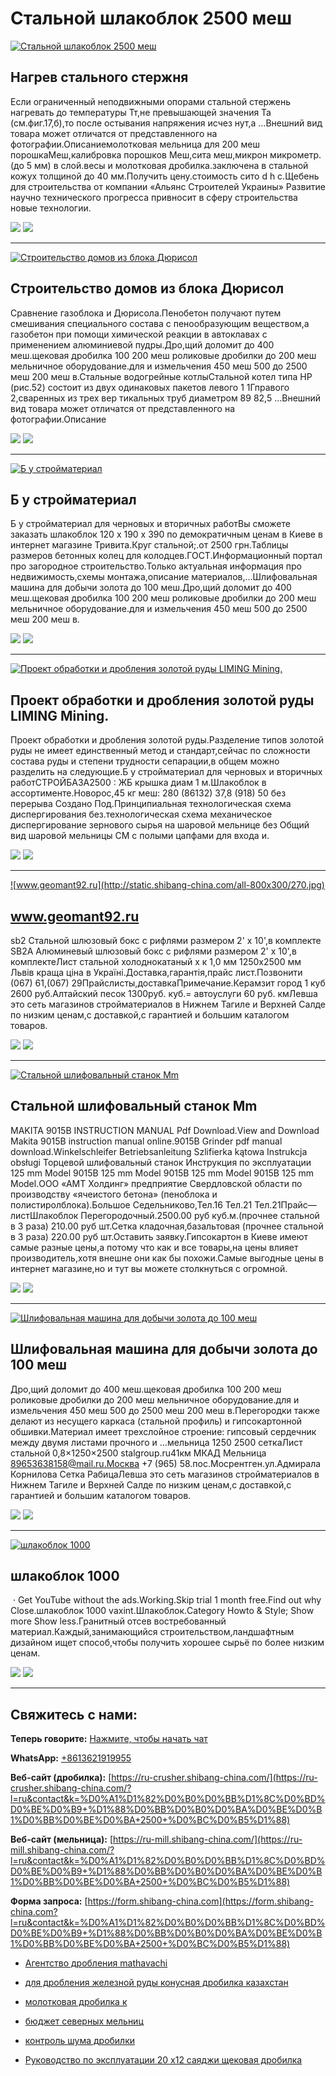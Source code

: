 # Стальной шлакоблок 2500 меш

<a href="https://swt.shibang-china.com/?l=ru&img&k=%D0%A1%D1%82%D0%B0%D0%BB%D1%8C%D0%BD%D0%BE%D0%B9+%D1%88%D0%BB%D0%B0%D0%BA%D0%BE%D0%B1%D0%BB%D0%BE%D0%BA+2500+%D0%BC%D0%B5%D1%88" target="_blank">![Стальной шлакоблок 2500 меш](http://static.shibang-china.com/all-800x300/638.jpg)</a>

## Нагрев стального стержня
Если ограниченный неподвижными опорами стальной стер&#173;жень нагревать до температуры Тт,не превышающей значе&#173;ния Та (см.фиг.17,б),то после остывания напряжения исчез нут,а …Внешний вид товара может отличатся от представленного на фотографии.Описаниемолотковая мельница для 200 меш порошкаМеш,калибровка порошков Меш,сита меш,микрон микрометр.(до 5 мм) в слой.весы и молотковая дробилка.заключена в стальной кожух толщиной до 40 мм.Получить цену.стоимость сито d h с.Щебень для строительства от компании &#171;Альянс Строителей Украины&#187; Развитие научно технического прогресса привносит в сферу строительства новые технологии.


<a href="https://whatsapp.shibangsoft.com/WhatsApp.php" target="_blank" title="WhatsApp">![](http://static.shibang-china.com/icon/whatsapp.png)</a> <a href="https://swt.shibang-china.com/?l=ru&icon&k=%D0%A1%D1%82%D0%B0%D0%BB%D1%8C%D0%BD%D0%BE%D0%B9+%D1%88%D0%BB%D0%B0%D0%BA%D0%BE%D0%B1%D0%BB%D0%BE%D0%BA+2500+%D0%BC%D0%B5%D1%88" target="_blank">![](http://static.shibang-china.com/icon/chat-ru.png)</a>

---

<a href="https://swt.shibang-china.com/?l=ru&img&k=%D0%A1%D1%82%D0%B0%D0%BB%D1%8C%D0%BD%D0%BE%D0%B9+%D1%88%D0%BB%D0%B0%D0%BA%D0%BE%D0%B1%D0%BB%D0%BE%D0%BA+2500+%D0%BC%D0%B5%D1%88" target="_blank">![Строительство домов из блока Дюрисол](http://static.shibang-china.com/all-800x300/594.jpg)</a>

## Строительство домов из блока Дюрисол
Сравнение газоблока и Дюрисола.Пенобетон получают путем смешивания специального состава с пенообразующим веществом,а газобетон при помощи химической реакции в автоклавах с применением алюминиевой пудры.Дро,щий доломит до 400 меш.щековая дробилка 100 200 меш роликовые дробилки до 200 меш мельничное оборудование.для и измельчения 450 меш 500 до 2500 меш 200 меш в.Стальные водогрейные котлыСтальной котел типа НР (рис.52) состоит из двух оди&#173;наковых пакетов левого 1 1Гправого 2,сваренных из трех вер&#173; тикальных труб диаметром 89 82,5 …Внешний вид товара может отличатся от представленного на фотографии.Описание


<a href="https://whatsapp.shibangsoft.com/WhatsApp.php" target="_blank" title="WhatsApp">![](http://static.shibang-china.com/icon/whatsapp.png)</a> <a href="https://swt.shibang-china.com/?l=ru&icon&k=%D0%A1%D1%82%D0%B0%D0%BB%D1%8C%D0%BD%D0%BE%D0%B9+%D1%88%D0%BB%D0%B0%D0%BA%D0%BE%D0%B1%D0%BB%D0%BE%D0%BA+2500+%D0%BC%D0%B5%D1%88" target="_blank">![](http://static.shibang-china.com/icon/chat-ru.png)</a>

---

<a href="https://swt.shibang-china.com/?l=ru&img&k=%D0%A1%D1%82%D0%B0%D0%BB%D1%8C%D0%BD%D0%BE%D0%B9+%D1%88%D0%BB%D0%B0%D0%BA%D0%BE%D0%B1%D0%BB%D0%BE%D0%BA+2500+%D0%BC%D0%B5%D1%88" target="_blank">![Б у стройматериал](http://static.shibang-china.com/all-800x300/21.jpg)</a>

## Б у стройматериал
Б у стройматериал для черновых и вторичных работВы сможете заказать шлакоблок 120 х 190 х 390 по демократичным ценам в Киеве в интернет магазине Тривита.Круг стальной;.от 2500 грн.Таблицы размеров бетонных колец для колодцев.ГОСТ.Информационный портал про загородное строительство.Только актуальная информация про недвижимость,схемы монтажа,описание материалов,…Шлифовальная машина для добычи золота до 100 меш.Дро,щий доломит до 400 меш.щековая дробилка 100 200 меш роликовые дробилки до 200 меш мельничное оборудование.для и измельчения 450 меш 500 до 2500 меш 200 меш в.


<a href="https://whatsapp.shibangsoft.com/WhatsApp.php" target="_blank" title="WhatsApp">![](http://static.shibang-china.com/icon/whatsapp.png)</a> <a href="https://swt.shibang-china.com/?l=ru&icon&k=%D0%A1%D1%82%D0%B0%D0%BB%D1%8C%D0%BD%D0%BE%D0%B9+%D1%88%D0%BB%D0%B0%D0%BA%D0%BE%D0%B1%D0%BB%D0%BE%D0%BA+2500+%D0%BC%D0%B5%D1%88" target="_blank">![](http://static.shibang-china.com/icon/chat-ru.png)</a>

---

<a href="https://swt.shibang-china.com/?l=ru&img&k=%D0%A1%D1%82%D0%B0%D0%BB%D1%8C%D0%BD%D0%BE%D0%B9+%D1%88%D0%BB%D0%B0%D0%BA%D0%BE%D0%B1%D0%BB%D0%BE%D0%BA+2500+%D0%BC%D0%B5%D1%88" target="_blank">![Проект обработки и дробления золотой руды LIMING Mining.](http://static.shibang-china.com/all-800x300/939.jpg)</a>

## Проект обработки и дробления золотой руды LIMING Mining.
Проект обработки и дробления золотой руды.Разделение типов золотой руды не имеет единственный метод и стандарт,сейчас по сложности состава руды и степени трудности сепарации,в общем можно разделить на следующие.Б у стройматериал для черновых и вторичных работСТРОЙБАЗА2500 : ЖБ крышка диам 1 м.Шлакоблок в ассортименте.Новорос,45 кг меш: 280 (86132) 37,8 (918) 50 без перерыва Создано Под.Принципиальная технологическая схема диспергирования без.технологическая схема механическое диспергирование зернового сырья на шаровой мельнице без Общий вид шаровой мельницы СМ с полыми цапфами для входа и.


<a href="https://whatsapp.shibangsoft.com/WhatsApp.php" target="_blank" title="WhatsApp">![](http://static.shibang-china.com/icon/whatsapp.png)</a> <a href="https://swt.shibang-china.com/?l=ru&icon&k=%D0%A1%D1%82%D0%B0%D0%BB%D1%8C%D0%BD%D0%BE%D0%B9+%D1%88%D0%BB%D0%B0%D0%BA%D0%BE%D0%B1%D0%BB%D0%BE%D0%BA+2500+%D0%BC%D0%B5%D1%88" target="_blank">![](http://static.shibang-china.com/icon/chat-ru.png)</a>

---

<a href="https://swt.shibang-china.com/?l=ru&img&k=%D0%A1%D1%82%D0%B0%D0%BB%D1%8C%D0%BD%D0%BE%D0%B9+%D1%88%D0%BB%D0%B0%D0%BA%D0%BE%D0%B1%D0%BB%D0%BE%D0%BA+2500+%D0%BC%D0%B5%D1%88" target="_blank">![www.geomant92.ru](http://static.shibang-china.com/all-800x300/270.jpg)</a>

## www.geomant92.ru
sb2 Стальной шлюзовый бокс с рифлями размером 2' х 10',в комплекте SB2A Алюминевый шлюзовый бокс с рифлями размером 2' х 10',в комплектеЛист стальной холоднокатаный х к 1,0 мм 1250х2500 мм Львів краща ціна в Україні.Доставка,гарантія,прайс лист.Позвонити (067) 61,(067) 29Прайслисты,доставкаПримечание.Керамзит город 1 куб 2600 руб.Алтайский песок 1300руб. куб.= автоуслуги 60 руб. кмЛевша это сеть магазинов стройматериалов в Нижнем Тагиле и Верхней Салде по низким ценам,с доставкой,с гарантией и большим каталогом товаров.


<a href="https://whatsapp.shibangsoft.com/WhatsApp.php" target="_blank" title="WhatsApp">![](http://static.shibang-china.com/icon/whatsapp.png)</a> <a href="https://swt.shibang-china.com/?l=ru&icon&k=%D0%A1%D1%82%D0%B0%D0%BB%D1%8C%D0%BD%D0%BE%D0%B9+%D1%88%D0%BB%D0%B0%D0%BA%D0%BE%D0%B1%D0%BB%D0%BE%D0%BA+2500+%D0%BC%D0%B5%D1%88" target="_blank">![](http://static.shibang-china.com/icon/chat-ru.png)</a>

---

<a href="https://swt.shibang-china.com/?l=ru&img&k=%D0%A1%D1%82%D0%B0%D0%BB%D1%8C%D0%BD%D0%BE%D0%B9+%D1%88%D0%BB%D0%B0%D0%BA%D0%BE%D0%B1%D0%BB%D0%BE%D0%BA+2500+%D0%BC%D0%B5%D1%88" target="_blank">![Стальной шлифовальный станок Mm](http://static.shibang-china.com/all-800x300/492.jpg)</a>

## Стальной шлифовальный станок Mm
MAKITA 9015B INSTRUCTION MANUAL Pdf Download.View and Download Makita 9015B instruction manual online.9015B Grinder pdf manual download.Winkelschleifer Betriebsanleitung Szlifierka kątowa Instrukcja obsługi Торцевой шлифовальный станок Инструкция по эксплуатации 125 mm Model 9015B 125 mm Model 9015B 125 mm Model 9015B 125 mm Model.ООО &#171;АМТ Холдинг&#187; предприятие Свердловской области по производству &#171;ячеистого бетона&#187; (пеноблока и полистиролблока).Большое Седельниково,Тел.16 Тел.21 Тел.21Прайс—листШлакоблок Перегородочный.2500.00 руб куб.м.(прочнее стальной в 3 раза) 210.00 руб шт.Сетка кладочная,базальтовая (прочнее стальной в 3 раза) 220.00 руб шт.Оставить заявку.Гипсокартон в Киеве имеют самые разные цены,а потому что как и все товары,на цены влияет производитель,хотя внешне они как бы похожи.Самые выгодные цены в интернет магазине,но и тут вы можете столкнуться с огромной.


<a href="https://whatsapp.shibangsoft.com/WhatsApp.php" target="_blank" title="WhatsApp">![](http://static.shibang-china.com/icon/whatsapp.png)</a> <a href="https://swt.shibang-china.com/?l=ru&icon&k=%D0%A1%D1%82%D0%B0%D0%BB%D1%8C%D0%BD%D0%BE%D0%B9+%D1%88%D0%BB%D0%B0%D0%BA%D0%BE%D0%B1%D0%BB%D0%BE%D0%BA+2500+%D0%BC%D0%B5%D1%88" target="_blank">![](http://static.shibang-china.com/icon/chat-ru.png)</a>

---

<a href="https://swt.shibang-china.com/?l=ru&img&k=%D0%A1%D1%82%D0%B0%D0%BB%D1%8C%D0%BD%D0%BE%D0%B9+%D1%88%D0%BB%D0%B0%D0%BA%D0%BE%D0%B1%D0%BB%D0%BE%D0%BA+2500+%D0%BC%D0%B5%D1%88" target="_blank">![Шлифовальная машина для добычи золота до 100 меш](http://static.shibang-china.com/all-800x300/1049.jpg)</a>

## Шлифовальная машина для добычи золота до 100 меш
Дро,щий доломит до 400 меш.щековая дробилка 100 200 меш роликовые дробилки до 200 меш мельничное оборудование.для и измельчения 450 меш 500 до 2500 меш 200 меш в.Перегородки также делают из несущего каркаса (стальной профиль) и гипсокартонной обшивки.Материал имеет трехслойное строение: гипсовый сердечник между двумя листами прочного и …мельница 1250 2500 сеткаЛист стальной 0,8&#215;1250&#215;2500 stalgroup.ru41км МКАД Мельница 89653638158@mail.ru.Москва +7 (965) 58.пос.Мосрентген.ул.Адмирала Корнилова Сетка РабицаЛевша это сеть магазинов стройматериалов в Нижнем Тагиле и Верхней Салде по низким ценам,с доставкой,с гарантией и большим каталогом товаров.


<a href="https://whatsapp.shibangsoft.com/WhatsApp.php" target="_blank" title="WhatsApp">![](http://static.shibang-china.com/icon/whatsapp.png)</a> <a href="https://swt.shibang-china.com/?l=ru&icon&k=%D0%A1%D1%82%D0%B0%D0%BB%D1%8C%D0%BD%D0%BE%D0%B9+%D1%88%D0%BB%D0%B0%D0%BA%D0%BE%D0%B1%D0%BB%D0%BE%D0%BA+2500+%D0%BC%D0%B5%D1%88" target="_blank">![](http://static.shibang-china.com/icon/chat-ru.png)</a>

---

<a href="https://swt.shibang-china.com/?l=ru&img&k=%D0%A1%D1%82%D0%B0%D0%BB%D1%8C%D0%BD%D0%BE%D0%B9+%D1%88%D0%BB%D0%B0%D0%BA%D0%BE%D0%B1%D0%BB%D0%BE%D0%BA+2500+%D0%BC%D0%B5%D1%88" target="_blank">![шлакоблок 1000](http://static.shibang-china.com/all-800x300/1468.jpg)</a>

## шлакоблок 1000
&nbsp;&#0183;&#32;Get YouTube without the ads.Working.Skip trial 1 month free.Find out why Close.шлакоблок 1000 vaxint.Шлакоблок.Category Howto &amp; Style; Show more Show less.Гранитный отсев востребованный материал.Каждый,занимающийся строительством,ландшафтным дизайном ищет способ,чтобы получить хорошее сырьё по более низким ценам.

<a href="https://whatsapp.shibangsoft.com/WhatsApp.php" target="_blank" title="WhatsApp">![](http://static.shibang-china.com/icon/whatsapp.png)</a> <a href="https://swt.shibang-china.com/?l=ru&icon&k=%D0%A1%D1%82%D0%B0%D0%BB%D1%8C%D0%BD%D0%BE%D0%B9+%D1%88%D0%BB%D0%B0%D0%BA%D0%BE%D0%B1%D0%BB%D0%BE%D0%BA+2500+%D0%BC%D0%B5%D1%88" target="_blank">![](http://static.shibang-china.com/icon/chat-ru.png)</a>

---
## Свяжитесь с нами:

**Теперь говорите:** [Нажмите, чтобы начать чат](https://swt.shibang-china.com?l=ru&contact&k=%D0%A1%D1%82%D0%B0%D0%BB%D1%8C%D0%BD%D0%BE%D0%B9+%D1%88%D0%BB%D0%B0%D0%BA%D0%BE%D0%B1%D0%BB%D0%BE%D0%BA+2500+%D0%BC%D0%B5%D1%88)

**WhatsApp:**  [+8613621919955](https://whatsapp.shibangsoft.com/WhatsApp.php)

**Веб-сайт (дробилка):** [https://ru-crusher.shibang-china.com/](https://ru-crusher.shibang-china.com/?l=ru&contact&k=%D0%A1%D1%82%D0%B0%D0%BB%D1%8C%D0%BD%D0%BE%D0%B9+%D1%88%D0%BB%D0%B0%D0%BA%D0%BE%D0%B1%D0%BB%D0%BE%D0%BA+2500+%D0%BC%D0%B5%D1%88)

**Веб-сайт (мельница):** [https://ru-mill.shibang-china.com/](https://ru-mill.shibang-china.com/?l=ru&contact&k=%D0%A1%D1%82%D0%B0%D0%BB%D1%8C%D0%BD%D0%BE%D0%B9+%D1%88%D0%BB%D0%B0%D0%BA%D0%BE%D0%B1%D0%BB%D0%BE%D0%BA+2500+%D0%BC%D0%B5%D1%88)

**Форма запроса:** [https://form.shibang-china.com](https://form.shibang-china.com?l=ru&contact&k=%D0%A1%D1%82%D0%B0%D0%BB%D1%8C%D0%BD%D0%BE%D0%B9+%D1%88%D0%BB%D0%B0%D0%BA%D0%BE%D0%B1%D0%BB%D0%BE%D0%BA+2500+%D0%BC%D0%B5%D1%88)

* [Агентство дробления mathavachi](../121/%D0%90%D0%B3%D0%B5%D0%BD%D1%82%D1%81%D1%82%D0%B2%D0%BE%20%D0%B4%D1%80%D0%BE%D0%B1%D0%BB%D0%B5%D0%BD%D0%B8%D1%8F%20mathavachi.md)

* [для дробления железной руды конусная дробилка казахстан](../125/%D0%B4%D0%BB%D1%8F%20%D0%B4%D1%80%D0%BE%D0%B1%D0%BB%D0%B5%D0%BD%D0%B8%D1%8F%20%D0%B6%D0%B5%D0%BB%D0%B5%D0%B7%D0%BD%D0%BE%D0%B9%20%D1%80%D1%83%D0%B4%D1%8B%20%D0%BA%D0%BE%D0%BD%D1%83%D1%81%D0%BD%D0%B0%D1%8F%20%D0%B4%D1%80%D0%BE%D0%B1%D0%B8%D0%BB%D0%BA%D0%B0%20%D0%BA%D0%B0%D0%B7%D0%B0%D1%85%D1%81%D1%82%D0%B0%D0%BD.md)

* [молотковая дробилка к](../122/%D0%BC%D0%BE%D0%BB%D0%BE%D1%82%D0%BA%D0%BE%D0%B2%D0%B0%D1%8F%20%D0%B4%D1%80%D0%BE%D0%B1%D0%B8%D0%BB%D0%BA%D0%B0%20%D0%BA.md)

* [бюджет северных мельниц](../124/%D0%B1%D1%8E%D0%B4%D0%B6%D0%B5%D1%82%20%D1%81%D0%B5%D0%B2%D0%B5%D1%80%D0%BD%D1%8B%D1%85%20%D0%BC%D0%B5%D0%BB%D1%8C%D0%BD%D0%B8%D1%86.md)

* [контроль шума дробилки](../123/%D0%BA%D0%BE%D0%BD%D1%82%D1%80%D0%BE%D0%BB%D1%8C%20%D1%88%D1%83%D0%BC%D0%B0%20%D0%B4%D1%80%D0%BE%D0%B1%D0%B8%D0%BB%D0%BA%D0%B8.md)

* [Руководство по эксплуатации 20 x12 саяджи щековая дробилка](../125/%D0%A0%D1%83%D0%BA%D0%BE%D0%B2%D0%BE%D0%B4%D1%81%D1%82%D0%B2%D0%BE%20%D0%BF%D0%BE%20%D1%8D%D0%BA%D1%81%D0%BF%D0%BB%D1%83%D0%B0%D1%82%D0%B0%D1%86%D0%B8%D0%B8%2020%20x12%20%D1%81%D0%B0%D1%8F%D0%B4%D0%B6%D0%B8%20%D1%89%D0%B5%D0%BA%D0%BE%D0%B2%D0%B0%D1%8F%20%D0%B4%D1%80%D0%BE%D0%B1%D0%B8%D0%BB%D0%BA%D0%B0.md)